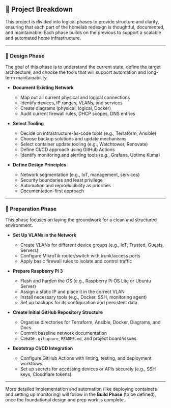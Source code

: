 ## 🧩 Project Breakdown

This project is divided into logical phases to provide structure and clarity, ensuring that each part of the homelab redesign is thoughtful, documented, and maintainable. Each phase builds on the previous to support a scalable and automated home infrastructure.

---

### 🔹 Design Phase

The goal of this phase is to understand the current state, define the target architecture, and choose the tools that will support automation and long-term maintainability.

- **Document Existing Network**
  - Map out all current physical and logical connections
  - Identify devices, IP ranges, VLANs, and services
  - Create diagrams (physical, logical, Docker)
  - Audit current firewall rules, DHCP scopes, DNS entries

- **Select Tooling**
  - Decide on infrastructure-as-code tools (e.g., Terraform, Ansible)
  - Choose backup solutions and update mechanisms
  - Select container update tooling (e.g., Watchtower, Renovate)
  - Define CI/CD approach using GitHub Actions
  - Identify monitoring and alerting tools (e.g., Grafana, Uptime Kuma)

- **Define Design Principles**
  - Network segmentation (e.g., IoT, management, services)
  - Security boundaries and least privilege
  - Automation and reproducibility as priorities
  - Documentation-first approach

---

### 🔸 Preparation Phase

This phase focuses on laying the groundwork for a clean and structured environment.

- **Set Up VLANs in the Network**
  - Create VLANs for different device groups (e.g., IoT, Trusted, Guests, Servers)
  - Configure MikroTik router/switch with trunk/access ports
  - Apply basic firewall rules to isolate and control traffic

- **Prepare Raspberry Pi 3**
  - Flash and harden the OS (e.g., Raspberry Pi OS Lite or Ubuntu Server)
  - Assign a static IP and place it in the correct VLAN
  - Install necessary tools (e.g., Docker, SSH, monitoring agent)
  - Set up backups for its configuration and persistent data

- **Create Initial GitHub Repository Structure**
  - Organise directories for Terraform, Ansible, Docker, Diagrams, and Docs
  - Commit baseline network documentation
  - Create `.gitignore`, `README.md`, and project board/issues

- **Bootstrap CI/CD Integration**
  - Configure GitHub Actions with linting, testing, and deployment workflows
  - Set up secrets for accessing devices or APIs securely (e.g., SSH keys, Cloudflare tokens)

---

More detailed implementation and automation (like deploying containers and setting up monitoring) will follow in the **Build Phase** (to be defined), once the foundational design and prep work is complete.
